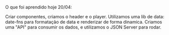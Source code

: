 O que foi aprendido hoje 20/04:

Criar componentes, criamos o header e o player.
Utilizamos uma lib de data: date-fns para formatação de data e renderizar de forma dinamica.
Criamos uma "API" para consumir os dados, e utilizamos o JSON Server para rodar.